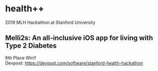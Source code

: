 # health++
2019 MLH Hackathon at Stanford University 
## Melli2s: An all-inclusive iOS app for living with Type 2 Diabetes
6th Place Win!!<br>
Devpost: https://devpost.com/software/stanford-health-hackathon<br>
